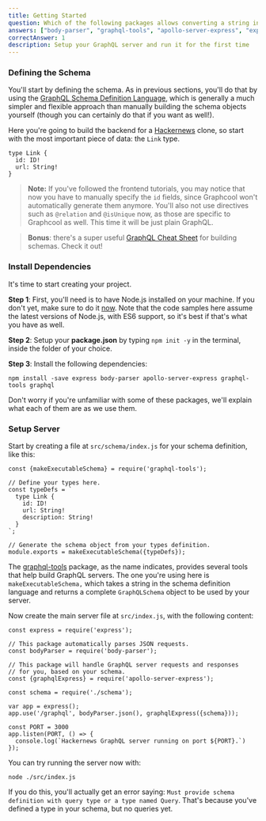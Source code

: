 ```yaml
---
title: Getting Started
question: Which of the following packages allows converting a string in the GraphQL Schema Definition Language into a schema object?
answers: ["body-parser", "graphql-tools", "apollo-server-express", "express"]
correctAnswer: 1
description: Setup your GraphQL server and run it for the first time
---
```


### Defining the Schema

You'll start by defining the schema. As in previous sections, you'll do that by using the  [GraphQL Schema Definition Language](https://www.graph.cool/docs/faq/graphql-sdl-schema-definition-language-kr84dktnp0/), which is generally a much simpler and flexible approach than manually building the schema objects yourself (though you can certainly do that if you want as well!).

Here you're going to build the backend for a [Hackernews](https://news.ycombinator.com/) clone, so start with the most important piece of data: the `Link` type.

```
type Link {
  id: ID!
  url: String!
}
```

> **Note:** If you've followed the frontend tutorials, you may notice that now you have to manually specify the `id` fields, since Graphcool won't automatically generate them anymore. You'll also not use directives such as `@relation` and `@isUnique` now, as those are specific to Graphcool as well. This time it will be just plain GraphQL.



> **Bonus**: there's a super useful [](https://raw.githubusercontent.com/sogko/graphql-shorthand-notation-cheat-sheet/master/graphql-shorthand-notation-cheat-sheet.png)[GraphQL Cheat Sheet](https://github.com/sogko/graphql-schema-language-cheat-sheet) for building schemas. Check it out!

### Install Dependencies

It's time to start creating your project.


<Instruction>

**Step 1**: First, you'll need is to have Node.js installed on your machine. If you don't yet, make sure to do it [now](https://nodejs.org/en/). Note that the code samples here assume the latest versions of Node.js, with ES6 support, so it's best if that's what you have as well.

</Instruction>

<Instruction>

**Step 2**: Setup your **package.json** by typing `npm init -y` in the terminal, inside the folder of your choice.

</Instruction>

<Instruction>

**Step 3**: Install the following dependencies:

```bash(path=".../hackernews-graphql-js")
npm install -save express body-parser apollo-server-express graphql-tools graphql
```

</Instruction>

Don't worry if you're unfamiliar with some of these packages, we'll explain what each of them are as we use them.

### Setup Server

<Instruction>

Start by creating a file at `src/schema/index.js` for your schema definition, like this:

```js(path=".../hackernews-graphql-js/src/schema/index.js")
const {makeExecutableSchema} = require('graphql-tools');

// Define your types here.
const typeDefs = `
  type Link {
    id: ID!
    url: String!
    description: String!
  }
`;

// Generate the schema object from your types definition.
module.exports = makeExecutableSchema({typeDefs});
```

</Instruction>

The [graphql-tools](http://npmjs.com/package/graphql-tools) package, as the name indicates, provides several tools that help build GraphQL servers. The one you're using here is `makeExecutableSchema,` which takes a string in the schema definition language and returns a complete `GraphQLSchema` object to be used by your server.

<Instruction>

Now create the main server file at `src/index.js`, with the following content:

```js(path=".../hackernews-graphql-js/src/index.js")
const express = require('express');

// This package automatically parses JSON requests.
const bodyParser = require('body-parser');

// This package will handle GraphQL server requests and responses
// for you, based on your schema.
const {graphqlExpress} = require('apollo-server-express');

const schema = require('./schema');

var app = express();
app.use('/graphql', bodyParser.json(), graphqlExpress({schema}));

const PORT = 3000
app.listen(PORT, () => {
  console.log(`Hackernews GraphQL server running on port ${PORT}.`)
});
```

</Instruction>

<Instruction>

You can try running the server now with:

```bash(path=".../hackernews-graphql-js")
node ./src/index.js
```

</Instruction>

If you do this, you'll actually get an error saying: `Must provide schema definition with query type or a type named Query`. That's because you've defined a type in your schema, but no queries yet. 
